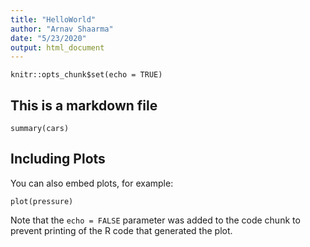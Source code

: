 ```yaml
---
title: "HelloWorld"
author: "Arnav Shaarma"
date: "5/23/2020"
output: html_document
---
```


```{r setup, include=FALSE}
knitr::opts_chunk$set(echo = TRUE)
```


## This is a markdown file

```{r cars}
summary(cars)
```

## Including Plots

You can also embed plots, for example:

```{r pressure, echo=FALSE}
plot(pressure)
```

Note that the `echo = FALSE` parameter was added to the code chunk to prevent printing of the R code that generated the plot.
